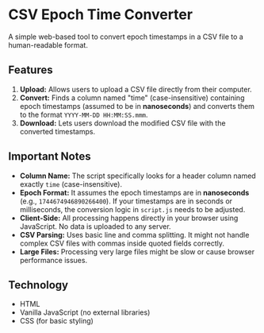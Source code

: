 # CSV Epoch Time Converter

A simple web-based tool to convert epoch timestamps in a CSV file to a human-readable format.

## Features

1.  **Upload:** Allows users to upload a CSV file directly from their computer.
2.  **Convert:** Finds a column named "time" (case-insensitive) containing epoch timestamps (assumed to be in **nanoseconds**) and converts them to the format `YYYY-MM-DD HH:MM:SS.mmm`.
3.  **Download:** Lets users download the modified CSV file with the converted timestamps.

## Important Notes

*   **Column Name:** The script specifically looks for a header column named exactly `time` (case-insensitive).
*   **Epoch Format:** It assumes the epoch timestamps are in **nanoseconds** (e.g., `1744674946890266400`). If your timestamps are in seconds or milliseconds, the conversion logic in `script.js` needs to be adjusted.
*   **Client-Side:** All processing happens directly in your browser using JavaScript. No data is uploaded to any server.
*   **CSV Parsing:** Uses basic line and comma splitting. It might not handle complex CSV files with commas inside quoted fields correctly.
*   **Large Files:** Processing very large files might be slow or cause browser performance issues.

## Technology

*   HTML
*   Vanilla JavaScript (no external libraries)
*   CSS (for basic styling)
